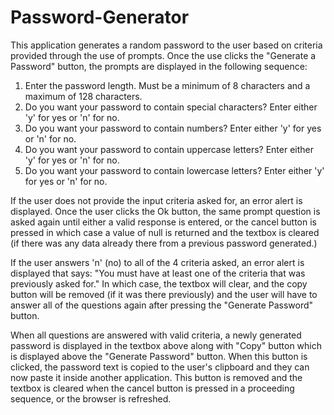 # Password-Generator

This application generates a random password to the user based on criteria provided through the use of prompts.
Once the use clicks the "Generate a Password" button, the prompts are displayed in the following sequence:

1. Enter the password length. Must be a minimum of 8 characters and a maximum of 128 characters.
2. Do you want your password to contain special characters? Enter either 'y' for yes or 'n' for no.
3. Do you want your password to contain numbers? Enter either 'y' for yes or 'n' for no.
4. Do you want your password to contain uppercase letters? Enter either 'y' for yes or 'n' for no.
5. Do you want your password to contain lowercase letters? Enter either 'y' for yes or 'n' for no.

If the user does not provide the input criteria asked for, an error alert is displayed. Once the user clicks the 
Ok button, the same prompt question is asked again until either a valid response is entered, or the cancel button 
is pressed in which case a value of null is returned and the textbox is cleared (if there was any data already 
there from a previous password generated.)

If the user answers 'n' (no) to all of the 4 criteria asked, an error alert is displayed that says: "You must have 
at least one of the criteria that was previously asked for." In which case, the textbox will clear, and the copy 
button will be removed (if it was there previously) and the user will have to answer all of the questions again 
after pressing the "Generate Password" button.

When all questions are answered with valid criteria, a newly generated password is displayed in the textbox above 
along with "Copy" button which is displayed above the "Generate Password" button. When this button is clicked, the 
password text is copied to the user's clipboard and they can now paste it inside another application. This button 
is removed and the textbox is cleared when the cancel button is pressed in a proceeding sequence, or the browser 
is refreshed.
